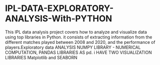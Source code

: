 # IPL-DATA-EXPLORATORY-ANALYSIS-With-PYTHON
This IPL data analysis project covers how to analyze and visualize data using top libraries in Python. it consists of extracting information from the different matches played between 2008 and 2020, and the performance of players.Exploratory data ANALYSIS   NUMPY LIBRARY - NUMERICAL COMPUTATION, PANDAS LIBRARIES AS pd.   i HAVE TWO VISUALIZATION LIBRARIES Matplotlib and  SEABORN
